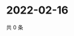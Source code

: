 # 2022-02-16

共 0 条

<!-- BEGIN WEIBO -->
<!-- 最后更新时间 Wed Feb 16 2022 20:02:26 GMT+0800 (China Standard Time) -->

<!-- END WEIBO -->
